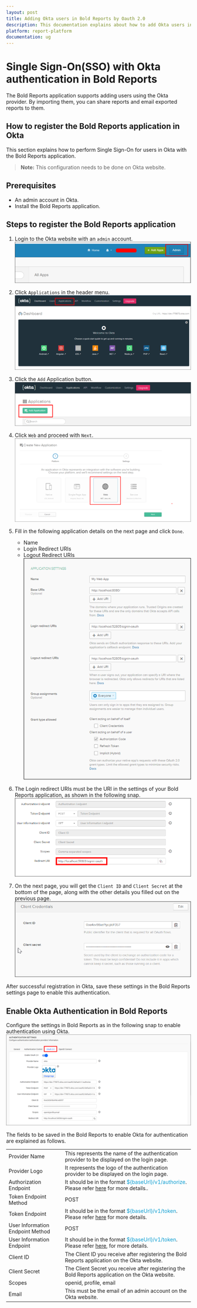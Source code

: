 ```yaml
---
layout: post
title: Adding Okta users in Bold Reports by Oauth 2.0
description: This documentation explains about how to add Okta users in Bold Reports using the OAuth 2.0 settings
platform: report-platform
documentation: ug
---
```


# Single Sign-On(SSO) with Okta authentication in Bold Reports

The Bold Reports application supports adding users using the Okta provider. By importing them, you can share reports and email exported reports to them.

## How to register the Bold Reports application in Okta

This section explains how to perform Single Sign-On for users in Okta with the Bold Reports application.

> **Note:** This configuration needs to be done on Okta website.

## Prerequisites

* An admin account in Okta.
* Install the Bold Reports application.

## Steps to register the Bold Reports application

1. Login to the Okta website with an `admin` account.
    ![Login Okta](/static/assets/on-premise/images/authentication/single-sign-on/oauth/okta/okta-login.png)

2. Click `Applications` in the header menu.
    ![Click Application](/static/assets/on-premise/images/authentication/single-sign-on/oauth/okta/okta-application.png)

3. Click the `Add` Application button.
    ![Add Application](/static/assets/on-premise/images/authentication/single-sign-on/oauth/okta/okta-add-application.png)

4. Click `Web` and proceed with `Next`.
    ![Select Web Platform](/static/assets/on-premise/images/authentication/single-sign-on/oauth/okta/okta-platform-web.png)

5. Fill in the following application details on the next page and click `Done`.

    * Name
    * Login Redirect URIs
    * Logout Redirect URIs
    ![Redirect URI](/static/assets/on-premise/images/authentication/single-sign-on/oauth/okta/okta-redirect-uri.png)

6. The Login redirect URIs must be the URI in the settings of your Bold Reports application, as shown in the following snap.
    ![Login Redirect URI](/static/assets/on-premise/images/authentication/single-sign-on/oauth/okta/login-redirect-uri.png)

7. On the next page, you will get the `Client ID` and `Client Secret` at the bottom of the page, along with the other details you filled out on the previous page.
    ![Okta Client Credential](/static/assets/on-premise/images/authentication/single-sign-on/oauth/okta/okta-client-credential.png)

After successful registration in Okta, save these settings in the Bold Reports settings page to enable this authentication.

## Enable Okta Authentication in Bold Reports

Configure the settings in Bold Reports as in the following snap to enable authentication using Okta.
    ![Configure Bold Reports Okta](/static/assets/on-premise/images/authentication/single-sign-on/oauth/okta/configure-boldreport-okta.png)

The fields to be saved in the Bold Reports to enable Okta for authentication are explained as follows.
<table>
<tr>
    <td>
        Provider Name
    </td>
    <td>
        This represents the name of the authentication provider to be displayed on the login page.
    </td>
</tr>
<tr>
    <td>
        Provider Logo
    </td>
    <td>
        It represents the logo of the authentication provider to be displayed on the login page.
    </td>
</tr>
<tr>
    <td>
        Authorization Endpoint
    </td>
    <td>
        It should be in the format <span style="color:#0c9dd1">${baseUrl}/v1/authorize</span>. Please refer <a href="https://developer.okta.com/docs/reference/api/oidc/#authorize">here</a> for more details..
    </td>
</tr>
    <tr>
    <td>
        Token Endpoint Method
    </td>
    <td>
        POST
    </td>
</tr>
</tr>
    <tr>
    <td>
        Token Endpoint
    </td>
    <td>
        It should be in the format <span style="color:#0c9dd1">${baseUrl}/v1/token</span>. Please refer <a href="https://developer.okta.com/docs/reference/api/oidc/#token">here</a> for more details.
    </td>
</tr>
</tr>
    <tr>
    <td>
        User Information Endpoint Method
    </td>
    <td>
        POST
    </td>
</tr>
</tr>
    <tr>
    <td>
        User Information Endpoint
    </td>
    <td>
        It should be in the format <span style="color:#0c9dd1">${baseUrl}/v1/token</span>. Please refer <a href="https://developer.okta.com/docs/reference/api/oidc/#userinfo">here</a>, for more details.
    </td>
</tr>
</tr>
    <tr>
    <td>
        Client ID
    </td>
    <td>
        The Client ID you receive after registering the Bold Reports application on the Okta website.
    </td>
</tr>
</tr>
    <tr>
    <td>
        Client Secret
    </td>
    <td>
        The Client Secret you receive after registering the Bold Reports application on the Okta website.
    </td>
</tr>
</tr>
    <tr>
    <td>
        Scopes
    </td>
    <td>
        openid, profile, email
    </td>
</tr>
</tr>
    <tr>
    <td>
        Email
    </td>
    <td>
        This must be the email of an admin account on the Okta website.
    </td>
</tr>
</table>